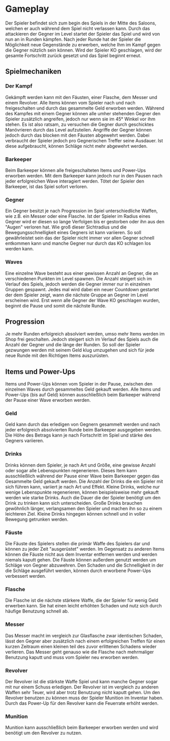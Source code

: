 
# Gameplay
Der Spieler befindet sich zum begin des Spiels in der Mitte des Saloons, welchen er auch während dem Spiel nicht verlassen kann. Durch das attackieren der Gegner im Level startet der Spieler das Spiel und wird von nun an in Runden kämpfen. Nach jeder Runde hat der Spieler die Möglichkeit neue Gegenstände zu erwerben, welche Ihm im Kampf gegen die Gegner nützlich sein können. Wird der Spieler KO geschlagen, wird der gesamte Fortschritt zurück gesetzt und das Spiel beginnt erneut.

## Spielmechaniken
### Der Kampf
Gekämpft werden kann mit den Fäusten, einer Flasche, dem Messer und einem Revolver. Alle Items können vom Spieler nach und nach freigeschalten und durch das gesammelte Geld erworben werden. Während des Kampfes mit einem Gegner können alle umher stehenden Gegner den Spieler zusätzlich angreifen, jedoch nur wenn sie im 45° Winkel vor ihm stehen. Es ist also ratsam, zu versuchen die Gegner durch geschicktes Manövrieren durch das Level aufzuteilen. Angriffe der Gegner können jedoch durch das blocken mit den Fäusten abgewehrt werden. Dabei verbraucht der Spieler jedoch pro Gegnerischen Treffer seine Ausdauer. Ist diese aufgebraucht, können Schläge nicht mehr abgewehrt werden.

### Barkeeper
Beim Barkeeper können alle freigeschalteten Items und Power-Ups erworben werden. Mit dem Barkeeper kann jedoch nur in den Pausen nach jeder erfolgreichen Wave interagiert werden. Tötet der Spieler den Barkeeper, ist das Spiel sofort verloren.

### Gegner
Ein Gegner besitzt je nach Progression im Spiel unterschiedliche Waffen, wie z.B. ein Messer oder eine Flasche. Ist der Spieler im Radius eines Gegner wird er diesen so lange Verfolgen bis er gestorben oder ihn aus den "Augen" verloren hat. Wie groß dieser Sichtradius und die Bewegungsschnelligkeit eines Gegners ist kann variieren. So soll gewährleistet sein das der Spieler nicht immer vor allen Gegner schnell entkommen kann und manche Gegner nur durch das KO schlagen los werden kann.

### Waves
Eine einzelne Wave besteht aus einer gewissen Anzahl an Gegner, die an verschiedenen Punkten im Level spawnen. Die Anzahl steigert sich im Verlauf des Spiels, jedoch werden die Gegner immer nur in einzelnen Gruppen gespawnt. Jedes mal wird dabei ein neuer Countdown gestartet der dem Spieler zeigt, wann die nächste Gruppe an Gegner im Level erscheinen wird. Erst wenn alle Gegner der Wave KO geschlagen wurden, beginnt die Pause und somit die nächste Runde.

## Progression
Je mehr Runden erfolgreich absolviert werden, umso mehr Items werden im Shop frei geschalten. Jedoch steigert sich im Verlauf des Spiels auch die Anzahl der Gegner und die länge der Runden. So soll der Spieler gezwungen werden mit seinem Geld klug umzugehen und sich für jede neue Runde mit den Richtigen Items auszurüsten. 

## Items und Power-Ups
Items und Power-Ups können vom Spieler in der Pause, zwischen den einzelnen Waves durch gesammeltes Geld gekauft werden. Alle Items und Power-Ups (bis auf Geld) können ausschließlich beim Barkeeper während der Pause einer Wave erworben werden.

### Geld
Geld kann durch das erledigen von Gegnern gesammelt werden und nach jeder erfolgreich absolvierten Runde beim Barkeeper ausgegeben werden. Die Höhe des Betrags kann je nach Fortschritt im Spiel und stärke des Gegners variieren.

### Drinks
Drinks können dem Spieler, je nach Art und Größe, eine gewisse Anzahl oder sogar alle Lebenspunkten regenerieren. Dieses Item kann ausschließlich während der Pause einer Wave beim Barkeeper gegen das Gesammelte Geld gekauft werden. Die Anzahl der Drinks die ein Spieler mit sich führen kann, variiert je nach Art und Effekt. Kleine Drinks, welche nur wenige Lebenspunkte regenerieren, können beispielsweise mehr gekauft werden wie starke Drinks. Auch die Dauer die der Spieler benötigt um den Drink zu trinken kann sich unterscheiden. Große Drinks brauchen gewöhnlich länger, verlangsamen den Spieler und machen ihn so zu einem leichteren Ziel. Kleine Drinks hingegen können schnell und in voller Bewegung getrunken werden. 

###  Fäuste
Die Fäuste des Spielers stellen die primär Waffe des Spielers dar und können zu jeder Zeit "ausgerüstet" werden. Im Gegensatz zu anderen Items können die Fäuste nicht aus dem Inventar entfernen werden und werden niemals kaputt gehen. Die Fäuste können außerdem genutzt werden um Schläge von Gegner abzuwehren. Den Schaden und die Schnelligkeit in der die Schläge ausgeführt werden, können durch erworbene Power-Ups verbessert werden.

### Flasche
Die Flasche ist die nächste stärkere Waffe, die der Spieler für wenig Geld erwerben kann. Sie hat einen leicht erhöhten Schaden und nutz sich durch häufige Benutzung schnell ab.

### Messer
Das Messer macht im vergleich zur Glasflasche zwar identischen Schaden, lässt den Gegner aber zusätzlich nach einem erfolgreichen Treffen für einen kurzen Zeitraum einen kleinen teil des zuvor erlittenen Schadens wieder verlieren. Das Messer geht genauso wie die Flasche nach mehrmaliger Benutzung kaputt und muss vom Spieler neu erworben werden.

### Revolver
Der Revolver ist die stärkste Waffe Spiel und kann manche Gegner sogar mit nur einem Schuss erledigen. Der Revolver ist im vergleich zu anderen Waffen sehr Teuer, wird aber trotz Benutzung nicht kaputt gehen. Um den Revolver benutzen zu können muss der Spieler Munition im Inventar haben. Durch das Power-Up für den Revolver kann die Feuerrate erhöht werden.

### Munition
Munition kann ausschließlich beim Barkeeper erworben werden und wird benötigt um den Revolver zu nutzen.

